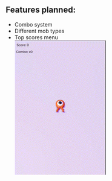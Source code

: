 ## Features planned:  
* Combo system
* Different mob types
* Top scores menu  
![gameplay](gameplay.gif)